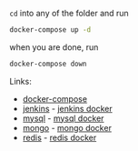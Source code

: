 `cd` into any of the folder and run
```bash
docker-compose up -d
```

when you are done, run
```bash
docker-compose down
```

Links:
- [docker-compose](https://docs.docker.com/compose/install/)
- [jenkins](https://www.jenkins.io/) - [jenkins docker](https://hub.docker.com/r/jenkinsci/blueocean/)
- [mysql](https://www.mysql.com/) - [mysql docker](https://hub.docker.com/_/mysql)
- [mongo](https://www.mongodb.com/) - [mongo docker](https://hub.docker.com/_/mongo)
- [redis](https://redis.io/) - [redis docker](https://hub.docker.com/_/redis)